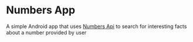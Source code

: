 # Numbers App

A simple Android app that uses [Numbers Api](http://numbersapi.com/) to search for interesting facts about a number provided by user